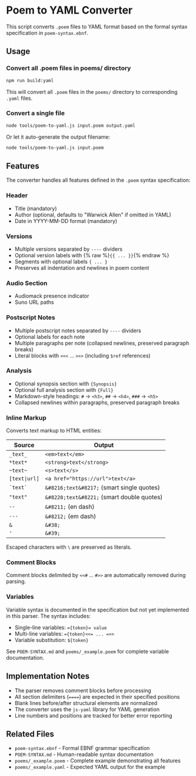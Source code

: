 # Poem to YAML Converter

This script converts `.poem` files to YAML format based on the formal syntax specification in `poem-syntax.ebnf`.

## Usage

### Convert all .poem files in poems/ directory

```bash
npm run build:yaml
```

This will convert all `.poem` files in the `poems/` directory to corresponding `.yaml` files.

### Convert a single file

```bash
node tools/poem-to-yaml.js input.poem output.yaml
```

Or let it auto-generate the output filename:

```bash
node tools/poem-to-yaml.js input.poem
```

## Features

The converter handles all features defined in the `.poem` syntax specification:

### Header
- Title (mandatory)
- Author (optional, defaults to "Warwick Allen" if omitted in YAML)
- Date in YYYY-MM-DD format (mandatory)

### Versions
- Multiple versions separated by `----` dividers
- Optional version labels with {% raw %}`{{ ... }}`{% endraw %}
- Segments with optional labels `{ ... }`
- Preserves all indentation and newlines in poem content

### Audio Section
- Audiomack presence indicator
- Suno URL paths

### Postscript Notes
- Multiple postscript notes separated by `----` dividers
- Optional labels for each note
- Multiple paragraphs per note (collapsed newlines, preserved paragraph breaks)
- Literal blocks with `<<<` ... `>>>` (including `$ref` references)

### Analysis
- Optional synopsis section with `{Synopsis}`
- Optional full analysis section with `{Full}`
- Markdown-style headings: `#` → `<h3>`, `##` → `<h4>`, `###` → `<h5>`
- Collapsed newlines within paragraphs, preserved paragraph breaks

### Inline Markup
Converts text markup to HTML entities:

| Source | Output |
|--------|--------|
| `_text_` | `<em>text</em>` |
| `*text*` | `<strong>text</strong>` |
| `~text~` | `<s>text</s>` |
| `[text\|url]` | `<a href="https://url">text</a>` |
| `` `text` `` | `&#8216;text&#8217;` (smart single quotes) |
| `"text"` | `&#8220;text&#8221;` (smart double quotes) |
| `--` | `&#8211;` (en dash) |
| `---` | `&#8212;` (em dash) |
| `&` | `&#38;` |
| `'` | `&#39;` |

Escaped characters with `\` are preserved as literals.

### Comment Blocks
Comment blocks delimited by `<<#` ... `#>>` are automatically removed during parsing.

### Variables
Variable syntax is documented in the specification but not yet implemented in this parser. The syntax includes:
- Single-line variables: `={token}= value`
- Multi-line variables: `={token}<<= ... =>>`
- Variable substitution: `${token}`

See `POEM-SYNTAX.md` and `poems/_example.poem` for complete variable documentation.

## Implementation Notes

- The parser removes comment blocks before processing
- All section delimiters (`====`) are expected in their specified positions
- Blank lines before/after structural elements are normalized
- The converter uses the `js-yaml` library for YAML generation
- Line numbers and positions are tracked for better error reporting

## Related Files

- `poem-syntax.ebnf` - Formal EBNF grammar specification
- `POEM-SYNTAX.md` - Human-readable syntax documentation
- `poems/_example.poem` - Complete example demonstrating all features
- `poems/_example.yaml` - Expected YAML output for the example

